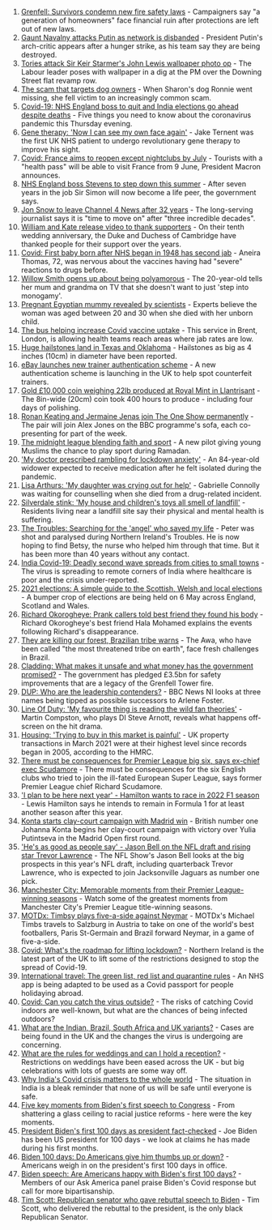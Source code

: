 1. [Grenfell: Survivors condemn new fire safety laws](https://www.bbc.co.uk/news/uk-politics-56924131) - Campaigners say "a generation of homeowners" face financial ruin after protections are left out of new laws.
2. [Gaunt Navalny attacks Putin as network is disbanded](https://www.bbc.co.uk/news/world-europe-56919934) - President Putin's arch-critic appears after a hunger strike, as his team say they are being destroyed.
3. [Tories attack Sir Keir Starmer's John Lewis wallpaper photo op](https://www.bbc.co.uk/news/uk-politics-56932548) - The Labour leader poses with wallpaper in a dig at the PM over the Downing Street flat revamp row.
4. [The scam that targets dog owners](https://www.bbc.co.uk/news/uk-56922473) - When Sharon's dog Ronnie went missing, she fell victim to an increasingly common scam.
5. [Covid-19: NHS England boss to quit and India elections go ahead despite deaths](https://www.bbc.co.uk/news/uk-56934296) - Five things you need to know about the coronavirus pandemic this Thursday evening.
6. [Gene therapy: 'Now I can see my own face again'](https://www.bbc.co.uk/news/health-56906002) - Jake Ternent was the first UK NHS patient to undergo revolutionary gene therapy to improve his sight.
7. [Covid: France aims to reopen except nightclubs by July](https://www.bbc.co.uk/news/world-europe-56934746) - Tourists with a "health pass" will be able to visit France from 9 June, President Macron announces.
8. [NHS England boss Stevens to step down this summer](https://www.bbc.co.uk/news/health-56932988) - After seven years in the job Sir Simon will now become a life peer, the government says.
9. [Jon Snow to leave Channel 4 News after 32 years](https://www.bbc.co.uk/news/entertainment-arts-56929987) - The long-serving journalist says it is "time to move on" after "three incredible decades".
10. [William and Kate release video to thank supporters](https://www.bbc.co.uk/news/uk-56928583) - On their tenth wedding anniversary, the Duke and Duchess of Cambridge have thanked people for their support over the years.
11. [Covid: First baby born after NHS began in 1948 has second jab](https://www.bbc.co.uk/news/uk-wales-56935546) - Aneira Thomas, 72, was nervous about the vaccines having had "severe" reactions to drugs before.
12. [Willow Smith opens up about being polyamorous](https://www.bbc.co.uk/news/newsbeat-56852099) - The 20-year-old tells her mum and grandma on TV that she doesn't want to just 'step into monogamy'.
13. [Pregnant Egyptian mummy revealed by scientists](https://www.bbc.co.uk/news/world-middle-east-56926005) - Experts believe the woman was aged between 20 and 30 when she died with her unborn child.
14. [The bus helping increase Covid vaccine uptake](https://www.bbc.co.uk/news/uk-56937019) - This service in Brent, London, is allowing health teams reach areas where jab rates are low.
15. [Huge hailstones land in Texas and Oklahoma](https://www.bbc.co.uk/news/world-us-canada-56936198) - Hailstones as big as 4 inches (10cm) in diameter have been reported.
16. [eBay launches new trainer authentication scheme](https://www.bbc.co.uk/news/business-56922493) - A new authentication scheme is launching in the UK to help spot counterfeit trainers.
17. [Gold £10,000 coin weighing 22lb produced at Royal Mint in Llantrisant](https://www.bbc.co.uk/news/uk-wales-56920734) - The 8in-wide (20cm) coin took 400 hours to produce - including four days of polishing.
18. [Ronan Keating and Jermaine Jenas join The One Show permanently](https://www.bbc.co.uk/news/entertainment-arts-56925454) - The pair will join Alex Jones on the BBC programme's sofa, each co-presenting for part of the week.
19. [The midnight league blending faith and sport](https://www.bbc.co.uk/news/uk-56928581) - A new pilot giving young Muslims the chance to play sport during Ramadan.
20. ['My doctor prescribed rambling for lockdown anxiety'](https://www.bbc.co.uk/news/uk-scotland-edinburgh-east-fife-56919166) - An 84-year-old widower expected to receive medication after he felt isolated during the pandemic.
21. [Lisa Arthurs: 'My daughter was crying out for help'](https://www.bbc.co.uk/news/uk-northern-ireland-56904534) - Gabrielle Connolly was waiting for counselling when she died from a drug-related incident.
22. [Silverdale stink: 'My house and children's toys all smell of landfill'](https://www.bbc.co.uk/news/uk-england-stoke-staffordshire-56917351) - Residents living near a landfill site say their physical and mental health is suffering.
23. [The Troubles: Searching for the 'angel' who saved my life](https://www.bbc.co.uk/news/stories-56904137) - Peter was shot and paralysed during Northern Ireland's Troubles. He is now hoping to find Betsy, the nurse who helped him through that time. But it has been more than 40 years without any contact.
24. [India Covid-19: Deadly second wave spreads from cities to small towns](https://www.bbc.co.uk/news/world-asia-india-56913047) - The virus is spreading to remote corners of India where healthcare is poor and the crisis under-reported.
25. [2021 elections: A simple guide to the Scottish, Welsh and local elections](https://www.bbc.co.uk/news/uk-politics-56286643) - A bumper crop of elections are being held on 6 May across England, Scotland and Wales.
26. [Richard Okorogheye: Prank callers told best friend they found his body](https://www.bbc.co.uk/news/newsbeat-56917974) - Richard Okorogheye's best friend Hala Mohamed explains the events following Richard's disappearance.
27. [They are killing our forest, Brazilian tribe warns](https://www.bbc.co.uk/news/world-latin-america-56847952) - The Awa, who have been called "the most threatened tribe on earth", face fresh challenges in Brazil.
28. [Cladding: What makes it unsafe and what money has the government promised?](https://www.bbc.co.uk/news/explainers-56015129) - The government has pledged £3.5bn for safety improvements that are a legacy of the Grenfell Tower fire.
29. [DUP: Who are the leadership contenders?](https://www.bbc.co.uk/news/uk-northern-ireland-56915407) - BBC News NI looks at three names being tipped as possible successors to Arlene Foster.
30. [Line Of Duty: 'My favourite thing is reading the wild fan theories'](https://www.bbc.co.uk/news/newsbeat-56917121) - Martin Compston, who plays DI Steve Arnott, reveals what happens off-screen on the hit drama.
31. [Housing: 'Trying to buy in this market is painful'](https://www.bbc.co.uk/news/business-56906524) - UK property transactions in March 2021 were at their highest level since records began in 2005, according to the HMRC.
32. [There must be consequences for Premier League big six, says ex-chief exec Scudamore](https://www.bbc.co.uk/sport/football/56937159) - There must be consequences for the six English clubs who tried to join the ill-fated European Super League, says former Premier League chief Richard Scudamore.
33. ['I plan to be here next year' - Hamilton wants to race in 2022 F1 season](https://www.bbc.co.uk/sport/formula1/56932825) - Lewis Hamilton says he intends to remain in Formula 1 for at least another season after this year.
34. [Konta starts clay-court campaign with Madrid win](https://www.bbc.co.uk/sport/tennis/56933044) - British number one Johanna Konta begins her clay-court campaign with victory over Yulia Putintseva in the Madrid Open first round.
35. ['He's as good as people say' - Jason Bell on the NFL draft and rising star Trevor Lawrence](https://www.bbc.co.uk/sport/av/american-football/56931865) - The NFL Show's Jason Bell looks at the big prospects in this year's NFL draft, including quarterback Trevor Lawrence, who is expected to join Jacksonville Jaguars as number one pick.
36. [Manchester City: Memorable moments from their Premier League-winning seasons](https://www.bbc.co.uk/sport/av/football/56923236) - Watch some of the greatest moments from Manchester City's Premier League title-winning seasons.
37. [MOTDx: Timbsy plays five-a-side against Neymar](https://www.bbc.co.uk/sport/av/football/56933484) - MOTDx's Michael Timbs travels to Salzburg in Austria to take on one of the world's best footballers, Paris St-Germain and Brazil forward Neymar, in a game of five-a-side.
38. [Covid: What's the roadmap for lifting lockdown?](https://www.bbc.co.uk/news/explainers-52530518) - Northern Ireland is the latest part of the UK to lift some of the restrictions designed to stop the spread of Covid-19.
39. [International travel: The green list, red list and quarantine rules](https://www.bbc.co.uk/news/explainers-52544307) - An NHS app is being adapted to be used as a Covid passport for people holidaying abroad.
40. [Covid: Can you catch the virus outside?](https://www.bbc.co.uk/news/explainers-55680305) - The risks of catching Covid indoors are well-known, but what are the chances of being infected outdoors?
41. [What are the Indian, Brazil, South Africa and UK variants?](https://www.bbc.co.uk/news/health-55659820) - Cases are being found in the UK and the changes the virus is undergoing are concerning.
42. [What are the rules for weddings and can I hold a reception?](https://www.bbc.co.uk/news/explainers-52811509) - Restrictions on weddings have been eased across the UK - but big celebrations with lots of guests are some way off.
43. [Why India's Covid crisis matters to the whole world](https://www.bbc.co.uk/news/world-asia-india-56907007) - The situation in India is a bleak reminder that none of us will be safe until everyone is safe.
44. [Five key moments from Biden's first speech to Congress](https://www.bbc.co.uk/news/world-us-canada-56924684) - From shattering a glass ceiling to racial justice reforms - here were the key moments.
45. [President Biden's first 100 days as president fact-checked](https://www.bbc.co.uk/news/56901183) - Joe Biden has been US president for 100 days - we look at claims he has made during his first months.
46. [Biden 100 days: Do Americans give him thumbs up or down?](https://www.bbc.co.uk/news/world-us-canada-56919078) - Americans weigh in on the president's first 100 days in office.
47. [Biden speech: Are Americans happy with Biden's first 100 days?](https://www.bbc.co.uk/news/world-us-canada-56919077) - Members of our Ask America panel praise Biden's Covid response but call for more bipartisanship.
48. [Tim Scott: Republican senator who gave rebuttal speech to Biden](https://www.bbc.co.uk/news/world-us-canada-56919082) - Tim Scott, who delivered the rebuttal to the president, is the only black Republican Senator.
